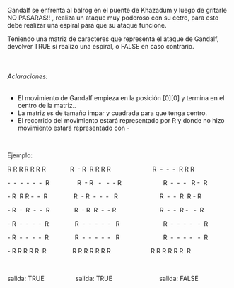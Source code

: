 <p>Gandalf se enfrenta al balrog en el puente de Khazadum y luego de gritarle NO PASARAS!! , realiza un ataque muy poderoso con su cetro, para esto debe realizar una espiral para que su ataque funcione.</p><p>Teniendo una matriz de caracteres que representa el ataque de Gandalf, devolver TRUE si realizo una espiral, o FALSE en caso contrario.</p><p><br/></p><h6>Aclaraciones: <br/></h6><ul><li>El movimiento de Gandalf empieza en la posición [0][0] y termina en el centro de la matriz..</li><li>La matriz es de tamaño impar y cuadrada para que tenga centro.</li><li>El recorrido del movimiento estará representado por R y donde no hizo movimiento estará representado con -</li></ul><p><br/></p><p>Ejemplo:</p><p>R R R R R R R              R  - R  R R R R                        R  -  -  -  R R R<br/></p><p>-  -  -  -  -  -  R                R  - R   -   -  - R                         R  -  -  -   R -  R <br/></p><p></p><div>- R  R R -  -  R               R  - R  -  -  -   R                        R  -  -  R  R - R <br/></div><p>- R  -  R  -  -  R              R  - R  R  -  - R                         R  -  -  R -   -  R <br/></p><p>- R  -  -  -  -  R               R  -  -  -  -  -   R                         R  -  -  -  -   -  R <br/></p><p>- R  -  -  -  -  R               R  -  -  -  -  -   R                         R  -  -  -  -   -  R <br/></p><p>- R R R R R  R               R R R R R R R                       R R R R R R  R<br/></p><p><br/></p><p>salida: TRUE                  salida: TRUE                           salida: FALSE<br/></p><p><br/></p><p><br/></p>